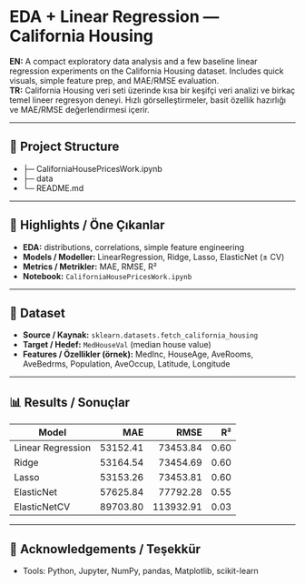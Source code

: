 # EDA + Linear Regression — California Housing

**EN:** A compact exploratory data analysis and a few baseline linear regression experiments on the California Housing dataset. Includes quick visuals, simple feature prep, and MAE/RMSE evaluation.  
**TR:** California Housing veri seti üzerinde kısa bir keşifçi veri analizi ve birkaç temel lineer regresyon deneyi. Hızlı görselleştirmeler, basit özellik hazırlığı ve MAE/RMSE değerlendirmesi içerir.

---

## 📁 Project Structure
- ├─ CaliforniaHousePricesWork.ipynb
- ├─ data
- └─ README.md

---

## 🔎 Highlights / Öne Çıkanlar
- **EDA:** distributions, correlations, simple feature engineering
- **Models / Modeller:** LinearRegression, Ridge, Lasso, ElasticNet (± CV)
- **Metrics / Metrikler:** MAE, RMSE, R²
- **Notebook:** `CaliforniaHousePricesWork.ipynb`

---

## 🧰 Dataset
- **Source / Kaynak:** `sklearn.datasets.fetch_california_housing`
- **Target / Hedef:** `MedHouseVal` (median house value)
- **Features / Özellikler (örnek):** MedInc, HouseAge, AveRooms, AveBedrms, Population, AveOccup, Latitude, Longitude

---

## 📊 Results / Sonuçlar
| Model | MAE | RMSE | R² |
|---|---:|---:|---:|
| Linear Regression | 53152.41 | 73453.84 | 0.60 |
| Ridge | 53164.54 | 73454.69 | 0.60 |
| Lasso | 53153.26 | 73453.81 | 0.60 |
| ElasticNet | 57625.84 | 77792.28 | 0.55 |
| ElasticNetCV | 89703.80 | 113932.91 | 0.03 |

---

## 🙌 Acknowledgements / Teşekkür
- Tools: Python, Jupyter, NumPy, pandas, Matplotlib, scikit-learn



  
